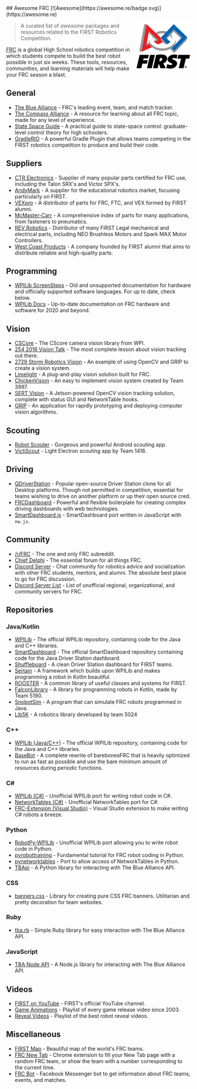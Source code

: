 <div class="github-widget" data-repo="andrewda/awesome-frc"></div>
## Awesome FRC [![Awesome](https://awesome.re/badge.svg)](https://awesome.re)

[<img src="https://raw.githubusercontent.com/andrewda/awesome-frc/master/media/first.svg?sanitize=true" align="right" width="150">](https://www.firstinspires.org/robotics/frc)

> A curated list of _awesome_ packages and resources related to the FIRST Robotics Competition.

[FRC](https://www.firstinspires.org/robotics/frc) is a global High School robotics competition in which students compete to build the best robot possible in just six weeks. These tools, resources, communities, and learning materials will help make your FRC season a blast.



## General

- [The Blue Alliance](https://www.thebluealliance.com/) - FRC's leading event, team, and match tracker.
- [The Compass Alliance](https://www.thecompassalliance.org/) - A resource for learning about all FRC topic, made for any level of experience.
- [State Space Guide](https://github.com/calcmogul/state-space-guide) - A practical guide to state-space control: graduate-level control theory for high schoolers.
- [GradleRIO](https://github.com/wpilibsuite/GradleRIO) - A powerful Gradle Plugin that allows teams competing in the FIRST robotics competition to produce and build their code.

## Suppliers

- [CTR Electronics](http://www.ctr-electronics.com/) - Supplier of many popular parts certified for FRC use, including the Talon SRX's and Victor SPX's.
- [AndyMark](https://www.andymark.com/) - A supplier for the educational robotics market, focusing particularly on FIRST.
- [VEXpro](https://www.vexrobotics.com/vexpro) - A distributor of parts for FRC, FTC, and VEX formed by FIRST alumni.
- [McMaster-Carr](https://www.mcmaster.com/) - A comprehensive index of parts for many applications, from fasteners to pneumatics.
- [REV Robotics](http://www.revrobotics.com/) - Distributor of many FIRST Legal mechanical and electrical parts, including NEO Brushless Motors and Spark MAX Motor Controllers.
- [West Coast Products](http://www.wcproducts.net) - A company founded by FIRST alumni that aims to distribute reliable and high-quality parts.

## Programming

- [WPILib ScreenSteps](https://wpilib.screenstepslive.com) - Old and unsupported documentation for hardware and officially supported software languages. For up to date, check below.
- [WPILib Docs](https://docs.wpilib.org/en/latest/) - Up-to-date documentation on FRC hardware and software for 2020 and beyond.

## Vision

- [CSCore](https://github.com/wpilibsuite/cscore) - The CScore camera vision library from WPI.
- [254 2016 Vision Talk](https://www.youtube.com/watch?v=rLwOkAJqImo) - The most complete lesson about vision tracking out there.
- [2729 Storm Robotics Vision](https://github.com/2729StormRobotics/StormCV2017) - An example of using OpenCV and GRIP to create a vision system.
- [Limelight](https://limelightvision.io/) - A plug-and-play vision solution built for FRC.
- [ChickenVision](https://github.com/team3997/ChickenVision) - An easy to implement vision system created by Team 3997.
- [SERT Vision](https://github.com/SouthEugeneRoboticsTeam/vision) - A Jetson-powered OpenCV vision tracking solution, complete with status GUI and NetworkTable hooks.
- [GRIP](https://github.com/WPIRoboticsProjects/GRIP) - An application for rapidly prototyping and deploying computer vision algorithms.

## Scouting

- [Robot Scouter](https://github.com/SUPERCILEX/Robot-Scouter) - Gorgeous and powerful Android scouting app.
- [VictiScout](https://github.com/FRCScout/FRCScout) - Light Electron scouting app by Team 1418.

## Driving

- [QDriverStation](https://github.com/FRC-Utilities/QDriverStation) - Popular open-source Driver Station clone for all Desktop platforms. Though not permitted in competition, essential for teams wishing to drive on another platform or up their open source cred.
- [FRCDashboard](https://github.com/FRCDashboard/FRCDashboard) - Powerful and flexible boilerplate for creating complex driving dashboards with web technologies.
- [SmartDashboard.js](https://github.com/erikuhlmann/SmartDashboard.js) - SmartDashboard port written in JavaScript with `nw.js`.

## Community

- [/r/FRC](https://www.reddit.com/r/FRC/) - The one and only FRC subreddit.
- [Chief Delphi](https://www.chiefdelphi.com/forums/portal.php) - The essential forum for all things FRC.
- [Discord Server](http://discord.gg/frc) - Chat community for robotics advice and socialization with other FRC students, mentors, and alumni. The absolute best place to go for FRC discussion.
- [Discord Server List](https://docs.google.com/spreadsheets/d/1rm6C_hHhPmiIBZxrQT-xGag2Kv9RTpEdENYSKNYB7iI/edit#gid=1112789586) - List of unofficial regional, organizational, and community servers for FRC.

## Repositories

### Java/Kotlin

- [WPILib](https://github.com/wpilibsuite/allwpilib) - The official WPILib repository, containing code for the Java and C++ libraries.
- [SmartDashboard](https://github.com/wpilibsuite/SmartDashboard) - The official SmartDashboard repository containing code for the Java Driver Station dashboard.
- [Shuffleboard](https://github.com/wpilibsuite/Shuffleboard) - A clean Driver Station dashboard for FIRST teams.
- [Sertain](https://github.com/SouthEugeneRoboticsTeam/sertain) - A framework which builds upon WPILib and makes programming a robot in Kotlin beautiful.
- [ROOSTER](https://github.com/flamingchickens1540/ROOSTER) - A common library of useful classes and systems for FIRST.
- [FalconLibrary](https://github.com/FRC5190/FalconLibrary) - A library for programming robots in Kotlin, made by Team 5190.
- [SnobotSim](https://github.com/snobotsim/SnobotSim) - A program that can simulate FRC robots programmed in Java.
- [Lib5K](https://github.com/frc5024/lib5k) - A robotics library developed by team 5024 

### C++

- [WPILib (Java/C++)](https://github.com/wpilibsuite/allwpilib) - The official WPILib repository, containing code for the Java and C++ libraries.
- [BaseBot](https://github.com/frc5024/basebot) - A complete rewrite of barebonesFRC that is heavily optimized to run as fast as possible and use the bare minimum amount of resources during periodic functions.

### C#

- [WPILib (C#)](https://github.com/robotdotnet/WPILib) - Unofficial WPILib port for writing robot code in C#.
- [NetworkTables (C#)](https://github.com/robotdotnet/NetworkTables) - Unofficial NetworkTables port for C#.
- [FRC-Extension (Visual Studio)](https://github.com/robotdotnet/FRC-Extension) - Visual Studio extension to make writing C# robots a breeze.

### Python

- [RobotPy-WPILib](https://github.com/robotpy/robotpy-wpilib) - Unofficial WPILib port allowing you to write robot code in Python.
- [pyrobottraining](https://github.com/robotpy/pyrobottraining) - Fundamental tutorial for FRC robot coding in Python.
- [pynetworktables](https://github.com/robotpy/pynetworktables) - Port to allow access of NetworkTables in Python.
- [TBApi](https://github.com/PlasmaRobotics2403/TBApi) - A Python library for interacting with The Blue Alliance API.

### CSS

- [banners.css](https://github.com/ErikBoesen/banners.css) - Library for creating pure CSS FRC banners. Utilitarian and pretty decoration for team websites.

### Ruby

- [tba.rb](https://github.com/frc1418/tba.rb) - Simple Ruby library for easy interaction with The Blue Alliance API.

### JavaScript

- [TBA Node API](https://github.com/Team2537/tba-api-node) - A Node.js library for interacting with The Blue Alliance API.

## Videos

- [FIRST on YouTube](https://www.youtube.com/user/FIRSTWorldTube) - FIRST's official YouTube channel.
- [Game Animations](https://www.youtube.com/watch?v=uYNu9cQac1o&list=PLOPIDgAYFKaQmz6aznEMAbewtqqT7FCqY) - Playlist of every game release video since 2003.
- [Reveal Videos](https://www.youtube.com/watch?v=2zu1EzyKRRE&list=PLocx3vY5mUKNSVfiI1kEjZ9AXtMu1N7-B) - Playlist of the best robot reveal videos.

## Miscellaneous

- [FIRST Map](https://firstmap.github.io) - Beautiful map of the world's FRC teams.
- [FRC New Tab](https://chrome.google.com/webstore/detail/frc-new-tab/agmoglelphhinnadfmbfodhkdagibkop) - Chrome extension to fill your New Tab page with a random FRC team, or show the team with a number corresponding to the current time.
- [FRC Bot](https://github.com/FRC-Bot/FRCBot-ChatBot) - Facebook Messenger bot to get information about FRC teams, events, and matches.